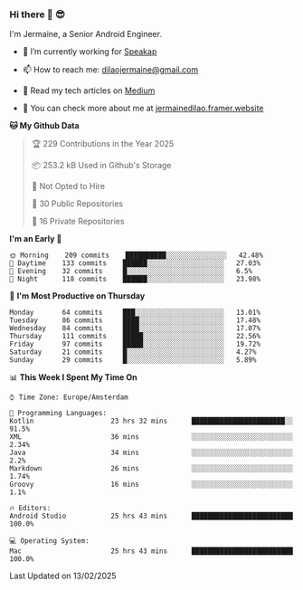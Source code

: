 ### Hi there 👋 😎
I'm Jermaine, a Senior Android Engineer.

- 🔭 I’m currently working for [Speakap](https://www.speakap.com/)

- 📫 How to reach me: dilaojermaine@gmail.com

- 📖 Read my tech articles on [Medium](https://jermainedilao.medium.com/)

- 👀 You can check more about me at [jermainedilao.framer.website](https://jermainedilao.framer.website)

<!--
**jermainedilao/jermainedilao** is a ✨ _special_ ✨ repository because its `README.md` (this file) appears on your GitHub profile.

Here are some ideas to get you started:

- 🔭 I’m currently working on ...
- 🌱 I’m currently learning ...
- 👯 I’m looking to collaborate on ...
- 🤔 I’m looking for help with ...
- 💬 Ask me about ...
- 📫 How to reach me: ...
- 😄 Pronouns: ...
- ⚡ Fun fact: ...
-->

<!--START_SECTION:waka-->
**🐱 My Github Data** 

> 🏆 229 Contributions in the Year 2025
 > 
> 📦 253.2 kB Used in Github's Storage 
 > 
> 🚫 Not Opted to Hire
 > 
> 📜 30 Public Repositories 
 > 
> 🔑 16 Private Repositories  
 > 
**I'm an Early 🐤** 

```text
🌞 Morning    209 commits    ██████████░░░░░░░░░░░░░░░   42.48% 
🌆 Daytime    133 commits    ██████░░░░░░░░░░░░░░░░░░░   27.03% 
🌃 Evening    32 commits     █░░░░░░░░░░░░░░░░░░░░░░░░   6.5% 
🌙 Night      118 commits    ██████░░░░░░░░░░░░░░░░░░░   23.98%

```
📅 **I'm Most Productive on Thursday** 

```text
Monday       64 commits     ███░░░░░░░░░░░░░░░░░░░░░░   13.01% 
Tuesday      86 commits     ████░░░░░░░░░░░░░░░░░░░░░   17.48% 
Wednesday    84 commits     ████░░░░░░░░░░░░░░░░░░░░░   17.07% 
Thursday     111 commits    █████░░░░░░░░░░░░░░░░░░░░   22.56% 
Friday       97 commits     █████░░░░░░░░░░░░░░░░░░░░   19.72% 
Saturday     21 commits     █░░░░░░░░░░░░░░░░░░░░░░░░   4.27% 
Sunday       29 commits     █░░░░░░░░░░░░░░░░░░░░░░░░   5.89%

```


📊 **This Week I Spent My Time On** 

```text
⌚︎ Time Zone: Europe/Amsterdam

💬 Programming Languages: 
Kotlin                   23 hrs 32 mins      ███████████████████████░░   91.5% 
XML                      36 mins             ░░░░░░░░░░░░░░░░░░░░░░░░░   2.34% 
Java                     34 mins             ░░░░░░░░░░░░░░░░░░░░░░░░░   2.2% 
Markdown                 26 mins             ░░░░░░░░░░░░░░░░░░░░░░░░░   1.74% 
Groovy                   16 mins             ░░░░░░░░░░░░░░░░░░░░░░░░░   1.1%

🔥 Editors: 
Android Studio           25 hrs 43 mins      █████████████████████████   100.0%

💻 Operating System: 
Mac                      25 hrs 43 mins      █████████████████████████   100.0%

```


 Last Updated on 13/02/2025
<!--END_SECTION:waka-->
